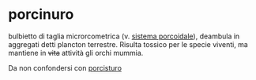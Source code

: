 # porcinuro


bulbietto di taglia microrcometrica (v. [sistema porcoidale](sistema_porcoidale)), deambula in aggregati detti plancton terrestre. Risulta tossico per le specie viventi, ma mantiene in ~~vita~~ attività gli orchi mummia.


Da non confondersi con [porcisturo](porcisturo)